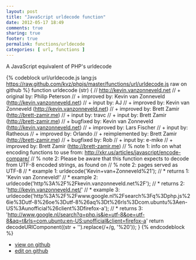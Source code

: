 ```yaml
---
layout: post
title: "JavaScript urldecode function"
date: 2012-05-17 18:49
comments: true
sharing: true
footer: true
permalink: functions/urldecode
categories: [ url, functions ]
---
```

A JavaScript equivalent of PHP's urldecode
<!-- more -->
{% codeblock url/urldecode.js lang:js https://raw.github.com/kvz/phpjs/master/functions/url/urldecode.js raw on github %}
function urldecode (str) {
    // http://kevin.vanzonneveld.net
    // +   original by: Philip Peterson
    // +   improved by: Kevin van Zonneveld (http://kevin.vanzonneveld.net)
    // +      input by: AJ
    // +   improved by: Kevin van Zonneveld (http://kevin.vanzonneveld.net)
    // +   improved by: Brett Zamir (http://brett-zamir.me)
    // +      input by: travc
    // +      input by: Brett Zamir (http://brett-zamir.me)
    // +   bugfixed by: Kevin van Zonneveld (http://kevin.vanzonneveld.net)
    // +   improved by: Lars Fischer
    // +      input by: Ratheous
    // +   improved by: Orlando
    // +      reimplemented by: Brett Zamir (http://brett-zamir.me)
    // +      bugfixed by: Rob
    // +      input by: e-mike
    // +   improved by: Brett Zamir (http://brett-zamir.me)
    // %        note 1: info on what encoding functions to use from: http://xkr.us/articles/javascript/encode-compare/
    // %        note 2: Please be aware that this function expects to decode from UTF-8 encoded strings, as found on
    // %        note 2: pages served as UTF-8
    // *     example 1: urldecode('Kevin+van+Zonneveld%21');
    // *     returns 1: 'Kevin van Zonneveld!'
    // *     example 2: urldecode('http%3A%2F%2Fkevin.vanzonneveld.net%2F');
    // *     returns 2: 'http://kevin.vanzonneveld.net/'
    // *     example 3: urldecode('http%3A%2F%2Fwww.google.nl%2Fsearch%3Fq%3Dphp.js%26ie%3Dutf-8%26oe%3Dutf-8%26aq%3Dt%26rls%3Dcom.ubuntu%3Aen-US%3Aunofficial%26client%3Dfirefox-a');
    // *     returns 3: 'http://www.google.nl/search?q=php.js&ie=utf-8&oe=utf-8&aq=t&rls=com.ubuntu:en-US:unofficial&client=firefox-a'
    return decodeURIComponent((str + '').replace(/\+/g, '%20'));
}
{% endcodeblock %}
<ul>
 <li><a href="https://github.com/kvz/phpjs/blob/master/functions/url/urldecode.js">view on github</a></li>
 <li><a href="https://github.com/kvz/phpjs/edit/master/functions/url/urldecode.js">edit on github</a></li>
</ul>
